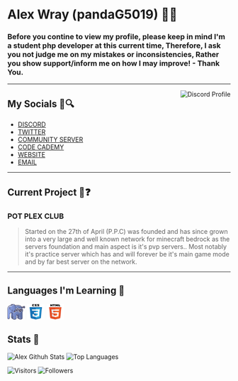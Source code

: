 # Alex Wray (pandaG5019) 👋😇
### Before you contine to view my profile, please keep in mind I'm a student php developer at this current time, Therefore, I ask you not judge me on my mistakes or inconsistencies, Rather you show support/inform me on how I may improve! - Thank You.

***

<div align="left"></div>
<a href="https://discord.com/users/670831469404618763"> 
    <img align=right alt="Discord Profile" src="https://lanyard.cnrad.dev/api/670831469404618763">
</a>

## My Socials 🧩🔍
* [DISCORD](https://discord.com/users/670831469404618763)
* [TWITTER](https://twitter.com/AlexWra30490350)
* [COMMUNITY SERVER](https://discord.gg/6RpMF9T8XE)
* [CODE CADEMY](https://www.codecademy.com/profiles/pandaG5019)
* [WEBSITE](https://google.com/)
* [EMAIL](mailto:alewray1070@gmail.com)

***

## Current Project 👀❓
### POT PLEX CLUB
> Started on the 27th of April (P.P.C) was founded and has since grown into a very large and well known network for minecraft bedrock as the servers foundation and main aspect is it's pvp servers.. Most notably it's practice server which has and will forever be it's main game mode and by far best server on the network.
***
## Languages I'm Learning 💖
<img src="assets/php-logo.png" alt="PHP Logo" height=35 width=40> <img src="assets/CSS-logo.svg" alt="CSS Logo" height=35 width=40> <img src="assets/HTML-logo.svg" alt="HTML Logo" height=35 width=40>

## Stats 🐼
![Alex Githuh Stats](https://github-readme-stats.vercel.app/api?username=pandaG5019&include_all_commits=true&count_private=true&show_icons=true&theme=radical)
![Top Languages](https://github-readme-stats.vercel.app/api/top-langs/?username=pandaG5019&layout=compact&theme=radical)

![Visitors](https://visitor-badge.laobi.icu/badge?page_id=pandaG5019.pandaG5019)
![Followers](https://img.shields.io/github/followers/pandaG5019?label=Followers&style=social)
